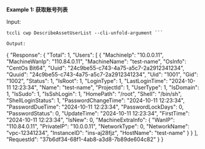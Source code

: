 **Example 1: 获取账号列表**



Input: 

```
tccli cwp DescribeAssetUserList --cli-unfold-argument ```

Output: 
```
{
    "Response": {
        "Total": 1,
        "Users": [
            {
                "MachineIp": "10.0.0.11",
                "MachineWanIp": "110.84.0.11",
                "MachineName": "test-name",
                "OsInfo": "CentOs Bit64",
                "Uuid": "24c9be55-c743-4a75-a5c7-2a2912341234",
                "Quuid": "24c9be55-c743-4a75-a5c7-2a2912341234",
                "Uid": "1001",
                "Gid": "1002",
                "Status": 1,
                "IsRoot": 1,
                "LoginType": 1,
                "LastLoginTime": "2024-10-11 12:23:34",
                "Name": "test-name",
                "ProjectId": 1,
                "UserType": 1,
                "IsDomain": 1,
                "IsSudo": 1,
                "IsSshLogin": 1,
                "HomePath": "/root",
                "Shell": "/bin/sh",
                "ShellLoginStatus": 1,
                "PasswordChangeTime": "2024-10-11 12:23:34",
                "PasswordDueTime": "2024-10-11 12:23:34",
                "PasswordLockDays": 0,
                "PasswordStatus": 0,
                "UpdateTime": "2024-10-11 12:23:34",
                "FirstTime": "2024-10-11 12:23:34",
                "IsNew": 0,
                "MachineExtraInfo": {
                    "WanIP": "110.84.0.11",
                    "PrivateIP": "10.0.0.11",
                    "NetworkType": 0,
                    "NetworkName": "vpc-12341234",
                    "InstanceID": "ins-aj28fjz",
                    "HostName": "test-name"
                }
            }
        ],
        "RequestId": "37b6df34-68f1-4ab8-a3d8-7b89de604c82"
    }
}
```

